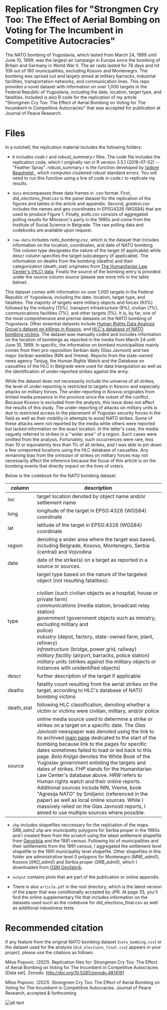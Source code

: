 # Replication files for "Strongmen Cry Too: The Effect of Aerial Bombing on Voting for The Incumbent in Competitive Autocracies"

The NATO bombing of Yugoslavia, which lasted from March 24, 1999 until June 10, 1999, was the largest air campaign in Europe since the bombing of Britain and Germany in World War II. The air raids lasted for 78 days and hit 108 out of 160 municipalities, excluding Kosovo and Montenegro. The bombing was spread out and largely aimed at military barracks, industrial facilities, transportation networks, and communication lines. This repo provides a novel dataset with information on over 1,000 targets in the Federal Republic of Yugoslavia, including the date, location, target type, and fatalities. Included is also R code for the replication of my article "Strongmen Cry Too: The Effect of Aerial Bombing on Voting for The Incumbent in Competitive Autocracies" that was accepted for publication at Journal of Peace Research.

# Files

In a nutshell, the replication material includes the following folders:

- ``R`` includes <em>code.r</em> and <em>robust_summary.r</em> files. The code file includes the replication code, which I originally ran in R version 3.5.1 (2018-07-02) -- "Feather Spray". robust_summary.r is the function developed by [Isidore Beautrelet ](https://raw.githubusercontent.com/IsidoreBeautrelet/economictheoryblog/master/robust_summary.R), which computes clustered robust standard errors. You will need to run this function using a line of code in code.r to replicate my results.

- ``data`` encompasses three data frames in .csv format. First, <em>did_elections_final.csv</em> is the panel dataset for the replication of the figures and tables in the article and appendix. Second, <em>gradovi.csv</em> includes the names and geo coordinates in EPSG4326 (WGS84) that are used to produce Figure 1. Finally, <em>polls.csv</em> consists of aggregated polling results for Milosevic's party in the 1990s and come from the Institute of Social Science in Belgrade. The raw polling data and codebooks are available upon request.

- ``raw-data`` includes <em>nato_bombing.csv</em>, which is the dataset that includes information on the location, coordinates, and date of NATO bombing. The column type designates the nature of the target (if applicable) while descr column specifies the target subcategory (if applicable). The information on deaths from the bombing (deaths) and their categorization (death_stat) originates from [The Humanitarian Law Center's (HLC) data](http://www.hlc-rdc.org/db/nato_en/index.html). Finally the source of the bombing entry is provided under the source column source (please see more info in the table below). 

This dataset comes with information on over 1,000 targets in the Federal Republic of Yugoslavia, including the date, location, target type, and fatalities. The majority of targets were military objects and forces (63%) followed by the industry (13%), transport infrastructure (9%), civilian (7%), communications facilities (7%), and other targets (1%). It is, by far, one of the most comprehensive and precise datasets on the NATO bombing of Yugoslavia. Other essential datasets include [Human Rights Data Analysis Group's dataset on killings in Kosovo](https://hrdag.org/kosovo-data-killings/), and [HLC's database of NATO bombing victims](http://www.hlc-rdc.org/db/nato_en/index.html). The dataset was manually coded and includes information on the location of bombings as reported in the media from March 24 until June 10, 1999. In specific, the information on bombed municipalities mainly comes from then pro-opposition Serbian daily (Glas Javnosti) and two major Serbian weeklies (NIN and Vreme). Reports from the state-owned news agency Tanjug, the Human Rights Watch and the Database on casualties of the HLC in Belgrade were used for data triangulation as well as the identification of under-reported strikes against the army.

While the dataset does not necessarily include the universe of all strikes, the level of under-reporting is restricted to targets in Kosovo and especially attacks on military forces. The under-reporting in Kosovo originates from limited media presence in the province since the outset of the conflict. Because Kosovo is excluded from the analysis, this issue does not affect the results of this study. The under-reporting of attacks on military units is due to restricted access to the placement of Yugoslav security forces in the field as well as their mobility in attempts to avoid NATO strikes. Some of these attacks were not reported by the media while others were reported but lacked information on the exact location. In the latter's case, the media vaguely referred to strikes in a ''wider area'' of a region. Such cases were omitted from the analysis. Fortunately, such occurrences were rare, less than 10 or equivalently less than 1\% of all strikes, and I was able to pin down a few unreported locations using the HLC database of casualties. Any remaining bias from the omission of strikes on military forces may not necessarily affect the inference because the focus of this article is on the bombing events that directly impact on the lives of voters. 

Below is the codebook for the NATO bombing dataset.

| column     | description                                                                                                                                                                                                                                                                                                                                                                                                                                                                                                                                                                                                                                                                                                                                                                                                 |
|------------|-------------------------------------------------------------------------------------------------------------------------------------------------------------------------------------------------------------------------------------------------------------------------------------------------------------------------------------------------------------------------------------------------------------------------------------------------------------------------------------------------------------------------------------------------------------------------------------------------------------------------------------------------------------------------------------------------------------------------------------------------------------------------------------------------------------|
| loc        | target location denoted by object name and/or settlement name                                                                                                                                                                                                                                                                                                                                                                                                                                                                                                                                                                                                                                                                                                                                         |
| long       | longitude of the target in EPSG:4326 (WGS84) coordinate                                                                                                                                                                                                                                                                                                                                                                                                                                                                                                                                                                                                                                                                                                                                                     |
| lat        | latitude of the target in EPSG:4326 (WGS84) coordinate                                                                                                                                                                                                                                                                                                                                                                                                                                                                                                                                                                                                                                                                                                                                                      |
| region     | denoting a wider area where the target was based, including Belgrade, Kosovo, Montenegro, Serbia (central) and Vojvodina                                                                                                                                                                                                                                                                                                                                                                                                                                                                                                                                                                                                                                                                                   |
| date       | date of the strike(s) on a target as reported in a source or sources.                                                                                                                                                                                                                                                                                                                                                                                                                                                                                                                                                                                                                                                                                                                                       |
| type       | target type based on the nature of the targeted object (not resulting fatalities):<br><br><em>civilian</em> (such civilian objects as a hospital, house or private farm) <br><em>communications</em> (media station, broadcast relay station)<br><em>government</em> (government objects such as ministry, excluding military and<br>police) <br><em>industry</em> (depot, factory, state-owned farm, plant, refinery)<br><em>infrastructure</em> (bridge, power grid, railway)<br><em>military facility</em> (airport, barracks, police station)<br><em>military units</em> (strikes against the military objects or <br>instances with unidentified objects)                                                                                                                                                                                                             |
| descr      | further description of the target if applicable                                                                                                                                                                                                                                                                                                                                                                                                                                                                                                                                                                                                                                                                                                                                                             |
| deaths     | fatality count resulting from the aerial strikes on the target, according to HLC's database of NATO bombing victims                                                                                                                                                                                                                                                                                                                                                                                                                                                                                                                                                                                                                                                                                     |
| death_stat | following HLC classification, denoting whether a victim or victims were civilian, military, and/or police                                                                                                                                                                                                                                                                                                                                                                                                                                                                                                                                                                                                                                                                                                |
| source     | online media source used to determine a strike or strikes on a target on a specific date. The <em>Glas Javnosti</em> newspaper was denoted using the link to its archived [main page](http://arhiva.glas-javnosti.rs/arhiva/1999/03/25/gv-01-1999-03-25.html) dedicated to the start of the bombing because link to the pages for specific dates sometimes failed to load or led back to this page. <em>Bela Knjiga</em> denotes the White Book of the Yugoslav government enlisting the targets and dates of strikes. <em>FHP</em> stands for the Humanitarian Law Center's database above. <em>HRW</em> refers to Human rights watch and their online reports. Additional sources include NIN, Vreme, book "Agresija NATO" by Smiljanic (referenced in the paper) as well as local online sources. While I massively relied on the Glas Javnosti reports, I aimed to use multiple sources where possible.  |

- ``shp`` includes shapefiles neccessary for the replciation of the maps. <em>SRB_adm2.shp</em> are municipality polygons for Serbia proper in the 1990s and I created them from the scratch using the latest settlement shapefile from [Geosrbija](https://geosrbija.rs/) and the 1991 census. Following list of municipalities and their settlements from the 1991 census, I aggregated the settlement level shapefile to the 1991 municipality level shapefile. Other shapefiles in this folder are administrative level 0 polygons for Montenegro (<em>MNE_adm0</em>), Kosovo (<em>XKO_adm0</em>) and Serbia proper (<em>SRB_adm0</em>), which I downloaded from [OSM Geofabrik](https://download.geofabrik.de/europe.html).

- ``output`` contains plots that are part of the publication or online appendix.

- There is also ``article.pdf`` in the root directory, which is the latest version of the paper that was conditionally accepted by JPR. At page 35, you'll find the online supplementary file that includes information on the datasets used such as the codebook for did_elections_final.csv as well as additional robustness tests.

# Recommended citation

If any feature from the original NATO bombing dataset (``nato_bombing.csv``) or the dataset used for the analysis (``did_elections_final.csv``) appears in your project, please use the citations as follows:

Milos Popovic. (2021). Replication files for: Strongmen Cry Too: The Effect of Aerial Bombing on Voting for The Incumbent in Competitive Autocracies [Data set]. Zenodo. http://doi.org/10.5281/zenodo.4814191

Milos Popovic. (2021). Strongmen Cry Too: The Effect of Aerial Bombing on Voting for The Incumbent in Competitive Autocracies. Journal of Peace Research, accepted & forthcoming


![alt text](https://github.com/milos-agathon/strongmen_replication/blob/main/bombing.png?raw=true)

